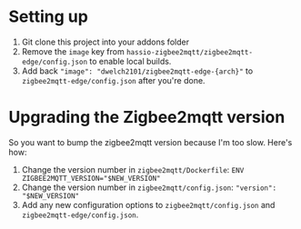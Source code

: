 # Setting up
1. Git clone this project into your addons folder
2. Remove the `image` key from `hassio-zigbee2mqtt/zigbee2mqtt-edge/config.json` to enable local builds.
3. Add back `"image": "dwelch2101/zigbee2mqtt-edge-{arch}"` to `zigbee2mqtt-edge/config.json` after you're done.

# Upgrading the Zigbee2mqtt version
So you want to bump the zigbee2mqtt version because I'm too slow. Here's how:
1. Change the version number in `zigbee2mqtt/Dockerfile`: `ENV ZIGBEE2MQTT_VERSION="$NEW_VERSION"`
2. Change the version number in `zigbee2mqtt/config.json`: `"version": "$NEW_VERSION"`
3. Add any new configuration options to `zigbee2mqtt/config.json` and `zigbee2mqtt-edge/config.json`.
